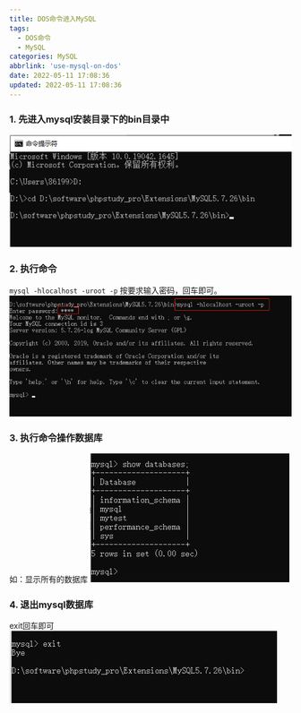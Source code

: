 ```yaml
---
title: DOS命令进入MySQL
tags:
  - DOS命令
  - MySQL
categories: MySQL
abbrlink: 'use-mysql-on-dos'
date: 2022-05-11 17:08:36
updated: 2022-05-11 17:08:36
---
```

### 1. 先进入mysql安装目录下的bin目录中
![](/images/doc_mysql_1.png)
### 2. 执行命令
`mysql -hlocalhost -uroot -p`
按要求输入密码，回车即可。
![](/images/doc_mysql_2.png)
### 3. 执行命令操作数据库
如：显示所有的数据库
![](/images/doc_mysql_3.png)
### 4. 退出mysql数据库
exit回车即可
![](/images/doc_mysql_4.png)
